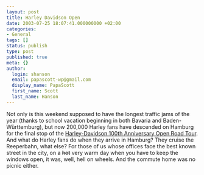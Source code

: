 ```yaml
---
layout: post
title: Harley Davidson Open
date: 2003-07-25 18:07:41.000000000 +02:00
categories:
- General
tags: []
status: publish
type: post
published: true
meta: {}
author:
  login: shanson
  email: papascott-wp@gmail.com
  display_name: PapaScott
  first_name: Scott
  last_name: Hanson
---
```

<p>Not only is this weekend supposed to have the longest traffic jams of the year (thanks to school vacation beginning in both Bavaria and Baden-Württemburg), but now 200,000 Harley fans have descended on Hamburg for the final stop of the <a title="Harley-Davidson | 100th Anniversary | Open Road Tour | Hamburg" href="http://www.harley-davidson.com/AN/100/ORT/HAMB/en/hamburg.asp">Harley-Davidson  100th Anniversary Open Road Tour</a>. And what do Harley fans do when they arrive in Hamburg? They cruise the Reeperbahn, what else? For those of us whose offices face the best known street in the city, on a <s>hot</s> very warm day when you have to keep the windows open, it was, well, hell on wheels. And the commute home was no picnic either.</p>
